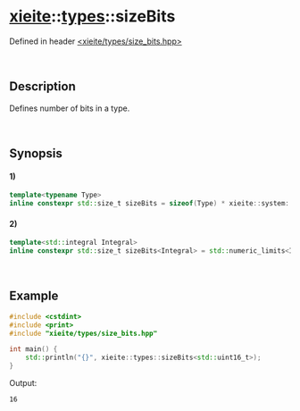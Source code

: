 # [xieite](../../xieite.md)\:\:[types](../../types.md)\:\:sizeBits
Defined in header [<xieite/types/size_bits.hpp>](../../../include/xieite/types/size_bits.hpp)

&nbsp;

## Description
Defines number of bits in a type.

&nbsp;

## Synopsis
#### 1)
```cpp
template<typename Type>
inline constexpr std::size_t sizeBits = sizeof(Type) * xieite::system::byteBits;
```
#### 2)
```cpp
template<std::integral Integral>
inline constexpr std::size_t sizeBits<Integral> = std::numeric_limits<Integral>::digits + std::numeric_limits<Integral>::is_signed;
```

&nbsp;

## Example
```cpp
#include <cstdint>
#include <print>
#include "xieite/types/size_bits.hpp"

int main() {
    std::println("{}", xieite::types::sizeBits<std::uint16_t>);
}
```
Output:
```
16
```
